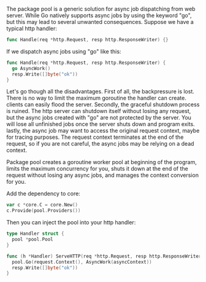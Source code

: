 The package pool is a generic solution for async job dispatching from web server. While Go natively
supports async jobs by using the keyword "go", but this may lead to several unwanted consequences.
Suppose we have a typical http handler:

```go
func Handle(req *http.Request, resp http.ResponseWriter) {}
```

If we dispatch async jobs using "go" like this:

```go
func Handle(req *http.Request, resp http.ResponseWriter) {
  go AsyncWork()
  resp.Write([]byte("ok"))
}
```

Let's go though all the disadvantages. First of all, the backpressure is lost. There is no way to
limit the maximum goroutine the handler can create. clients can easily flood the server. Secondly,
the graceful shutdown process is ruined. The http server can shutdown itself without losing any
request, but the async jobs created with "go" are not protected by the server. You will lose all
unfinished jobs once the server shuts down and program exits. lastly, the async job may want to
access the original request context, maybe for tracing purposes. The request context terminates at
the end of the request, so if you are not careful, the async jobs may be relying on a dead context.

Package pool creates a goroutine worker pool at beginning of the program, limits the maximum
concurrency for you, shuts it down at the end of the request without losing any async jobs, and
manages the context conversion for you.

Add the dependency to core:

```go
var c *core.C = core.New()
c.Provide(pool.Providers())
```

Then you can inject the pool into your http handler:

```go
type Handler struct {
  pool *pool.Pool
}

func (h *Handler) ServeHTTP(req *http.Request, resp http.ResponseWriter) {
  pool.Go(request.Context(), AsyncWork(asyncContext))
  resp.Write([]byte("ok"))
}
```


